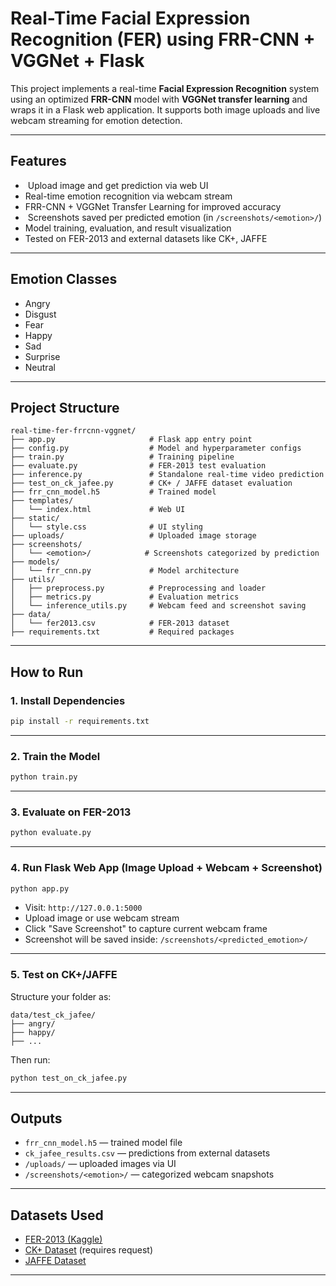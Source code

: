 #  Real-Time Facial Expression Recognition (FER) using FRR-CNN + VGGNet + Flask

This project implements a real-time **Facial Expression Recognition** system using an optimized **FRR-CNN** model with **VGGNet transfer learning** and wraps it in a Flask web application. It supports both image uploads and live webcam streaming for emotion detection.

---

##  Features

- ️ Upload image and get prediction via web UI
-  Real-time emotion recognition via webcam stream
-  FRR-CNN + VGGNet Transfer Learning for improved accuracy
- ️ Screenshots saved per predicted emotion (in `/screenshots/<emotion>/`)
-  Model training, evaluation, and result visualization
-  Tested on FER-2013 and external datasets like CK+, JAFFE

---

## Emotion Classes

- Angry  
- Disgust  
- Fear  
- Happy  
- Sad  
- Surprise  
- Neutral  

---

## Project Structure

```
real-time-fer-frrcnn-vggnet/
├── app.py                     # Flask app entry point
├── config.py                  # Model and hyperparameter configs
├── train.py                   # Training pipeline
├── evaluate.py                # FER-2013 test evaluation
├── inference.py               # Standalone real-time video prediction
├── test_on_ck_jafee.py        # CK+ / JAFFE dataset evaluation
├── frr_cnn_model.h5           # Trained model
├── templates/
│   └── index.html             # Web UI
├── static/
│   └── style.css              # UI styling
├── uploads/                   # Uploaded image storage
├── screenshots/
│   └── <emotion>/            # Screenshots categorized by prediction
├── models/
│   └── frr_cnn.py             # Model architecture
├── utils/
│   ├── preprocess.py          # Preprocessing and loader
│   ├── metrics.py             # Evaluation metrics
│   └── inference_utils.py     # Webcam feed and screenshot saving
├── data/
│   └── fer2013.csv            # FER-2013 dataset
├── requirements.txt           # Required packages
```

---

## How to Run

### 1.  Install Dependencies

```bash
pip install -r requirements.txt
```

---

### 2. Train the Model

```bash
python train.py
```

---

### 3.  Evaluate on FER-2013

```bash
python evaluate.py
```

---

### 4.  Run Flask Web App (Image Upload + Webcam + Screenshot)

```bash
python app.py
```

- Visit: `http://127.0.0.1:5000`
- Upload image or use webcam stream
- Click "Save Screenshot" to capture current webcam frame
- Screenshot will be saved inside: `/screenshots/<predicted_emotion>/`

---

### 5.  Test on CK+/JAFFE

Structure your folder as:

```
data/test_ck_jafee/
├── angry/
├── happy/
├── ...
```

Then run:

```bash
python test_on_ck_jafee.py
```

---

##  Outputs

- `frr_cnn_model.h5` — trained model file
- `ck_jafee_results.csv` — predictions from external datasets
- `/uploads/` — uploaded images via UI
- `/screenshots/<emotion>/` — categorized webcam snapshots

---

##  Datasets Used

- [FER-2013 (Kaggle)](https://www.kaggle.com/datasets/msambare/fer2013)
- [CK+ Dataset](https://www.jeffcohn.net/resources/) (requires request)
- [JAFFE Dataset](http://www.kasrl.org/jaffe_download.html)

---

